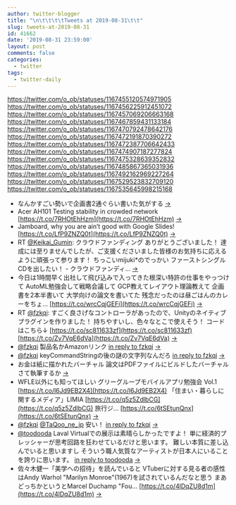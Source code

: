 ```yaml
---
author: twitter-blogger
title: "\n\t\t\t\tTweets at 2019-08-31\t\t"
slug: tweets-at-2019-08-31
id: 41662
date: '2019-08-31 23:59:00'
layout: post
comments: false
categories:
  - twitter
tags:
  - twitter-daily
---
```


https://twitter.com/o_ob/statuses/1167455120574971905 https://twitter.com/o_ob/statuses/1167456225912451072 https://twitter.com/o_ob/statuses/1167457069206663168 https://twitter.com/o_ob/statuses/1167467859431133184 https://twitter.com/o_ob/statuses/1167470792478642176 https://twitter.com/o_ob/statuses/1167472191870390272 https://twitter.com/o_ob/statuses/1167472387706642433 https://twitter.com/o_ob/statuses/1167474907187277824 https://twitter.com/o_ob/statuses/1167475328639352832 https://twitter.com/o_ob/statuses/1167485867365031936 https://twitter.com/o_ob/statuses/1167492162969227264 https://twitter.com/o_ob/statuses/1167529523832709120 https://twitter.com/o_ob/statuses/1167535645998215168  

*   なんかすごい勢いで企画書2通ぐらい書いた気がする [->](https://twitter.com/o_ob/statuses/1167455120574971905)
*   Acer AH101 Testing stability in crowded network [https://t.co/7RHOtEhHzm](https://t.co/7RHOtEhHzm) [->](https://twitter.com/o_ob/statuses/1167456225912451072)
*   Jamboard, why you are ain’t good with Google Slides! [https://t.co/LfP9ZNZQ0t](https://t.co/LfP9ZNZQ0t) [->](https://twitter.com/o_ob/statuses/1167457069206663168)
*   RT [@Keikai_Gumin](https://twitter.com/Keikai_Gumin): クラウドファンディング ありがとうございました！ 達成には至りませんでしたが、ご支援くださいました皆様のお気持ちに応えるように頑張って参ります！ ちっこいmijuki*のでっかい ファーストシングルCDを出したい！ - クラウドファンディ… [->](https://twitter.com/o_ob/statuses/1167467859431133184)
*   今日は1時間早く出社して飛び込みで入ってきた根深い特許の仕事をやっつけて AutoML勉強会して戦略会議して GCP教えてレイアウト理論教えて 企画書を2本半書いて 大学向けの論文を書いてた 残念だったのは昼ごはんのカレーをちょ… [https://t.co/wrcCqjGEFi](https://t.co/wrcCqjGEFi) [->](https://twitter.com/o_ob/statuses/1167470792478642176)
*   RT [@fzkqi](https://twitter.com/fzkqi): すごく良さげなコントローラがあったので、Unityのネイティブプラグインを作りました！ 持ちやすいし、色々なとこで使えそう！ コードはこちら↓ [https://t.co/sc811633zf](https://t.co/sc811633zf) [https://t.co/Zv7VqE6dVa](https://t.co/Zv7VqE6dVa) [->](https://twitter.com/o_ob/statuses/1167472191870390272)
*   [@fzkqi](https://twitter.com/fzkqi) 製品名かAmazonリンク [in reply to fzkqi](https://twitter.com/fzkqi/statuses/1167433531405914112) [->](https://twitter.com/o_ob/statuses/1167472387706642433)
*   [@fzkqi](https://twitter.com/fzkqi) keyCommandStringの後の謎の文字列なんだろ [in reply to fzkqi](https://twitter.com/fzkqi/statuses/1167433531405914112) [->](https://twitter.com/o_ob/statuses/1167474907187277824)
*   お金は紙に描かれたバーチャル 論文はPDFファイルにビルドしたバーチャル さて執筆するか [->](https://twitter.com/o_ob/statuses/1167475328639352832)
*   WFLE以外にも知ってほしい グリーグループモバイルアプリ勉強会 Vol.1 [https://t.co/l6Jd9EB2X4](https://t.co/l6Jd9EB2X4) 「住まい・暮らしに関するメディア」LIMIA [https://t.co/q5z5ZdlbCG](https://t.co/q5z5ZdlbCG) 旅行ジ… [https://t.co/6tSEtunQnx](https://t.co/6tSEtunQnx) [->](https://twitter.com/o_ob/statuses/1167485867365031936)
*   [@fzkqi](https://twitter.com/fzkqi) [@TaQoo_ne_jp](https://twitter.com/TaQoo_ne_jp) 安い！ [in reply to fzkqi](https://twitter.com/fzkqi/statuses/1167489604804468736) [->](https://twitter.com/o_ob/statuses/1167492162969227264)
*   [@toodooda](https://twitter.com/toodooda) Laval Virtualでの展示は素晴らしかったですよ！ 単に経済的プレッシャーが思考回路を狂わせているだけと思います。 難しい本質に差し込んでいると思いますし そういう職人気質なアーティストが日本人にいることを誇りに思います。 [in reply to toodooda](https://twitter.com/toodooda/statuses/1167514375495700480) [->](https://twitter.com/o_ob/statuses/1167529523832709120)
*   佐々木健一「美学への招待」を読んでいると VTuberに対する見る者の感性はAndy Warhol "Marilyn Monroe"(1967)を試されているんだなと思う まあどっちかというとMarcel Duchamp "Fou… [https://t.co/4lDqZU8d1m](https://t.co/4lDqZU8d1m) [->](https://twitter.com/o_ob/statuses/1167535645998215168)